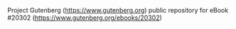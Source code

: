 Project Gutenberg (https://www.gutenberg.org) public repository for eBook #20302 (https://www.gutenberg.org/ebooks/20302)
